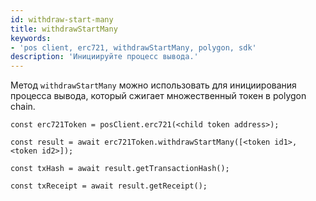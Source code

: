 ```yaml
---
id: withdraw-start-many
title: withdrawStartMany
keywords:
- 'pos client, erc721, withdrawStartMany, polygon, sdk'
description: 'Инициируйте процесс вывода.'
---
```


Метод `withdrawStartMany` можно использовать для инициирования процесса вывода, который сжигает множественный токен в polygon chain.

```
const erc721Token = posClient.erc721(<child token address>);

const result = await erc721Token.withdrawStartMany([<token id1>, <token id2>]);

const txHash = await result.getTransactionHash();

const txReceipt = await result.getReceipt();

```
